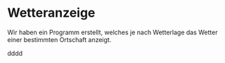 # Wetteranzeige

Wir haben ein Programm erstellt, welches je nach Wetterlage das Wetter einer bestimmten Ortschaft anzeigt.

dddd
